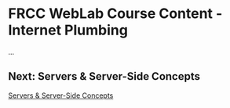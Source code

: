 # FRCC WebLab Course Content - Internet Plumbing

...

## Next: Servers & Server-Side Concepts

[Servers & Server-Side Concepts](?md=/course-content/module1/servers_and_server-side_concepts.md)

